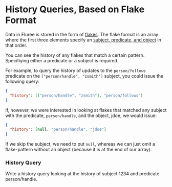 # History Queries, Based on Flake Format

Data in Fluree is stored in the form of [flakes](/concepts/core-concepts/flakes.md). The flake format is an array where the first three elements specify an [subject, predicate, and object](/concepts/what-is-fluree.md#subject-predicate-object-model) in that order.

You can see the history of any flakes that match a certain pattern. Specifiying either a predicate or a subject is required.

For example, to query the history of updates to the `person/follows` predicate on the `["person/handle", "zsmith"]` subject, you could issue the following query:

```json
{
  "history": [["person/handle", "zsmith"], "person/follows"]
}
```

If, however, we were interested in looking at flakes that matched any subject with the predicate, `person/handle`, and the object, jdoe, we would issue:

```json
{
  "history": [null, "person/handle", "jdoe"]
}
```

If we skip the subject, we need to put `null`, whereas we can just omit a flake-pattern without an object (because it is at the end of our array).

<div class="challenge">
<h3>History Query</h3>
<p>Write a history query looking at the history of subject 1234 and predicate person/handle.</p>
</div>
